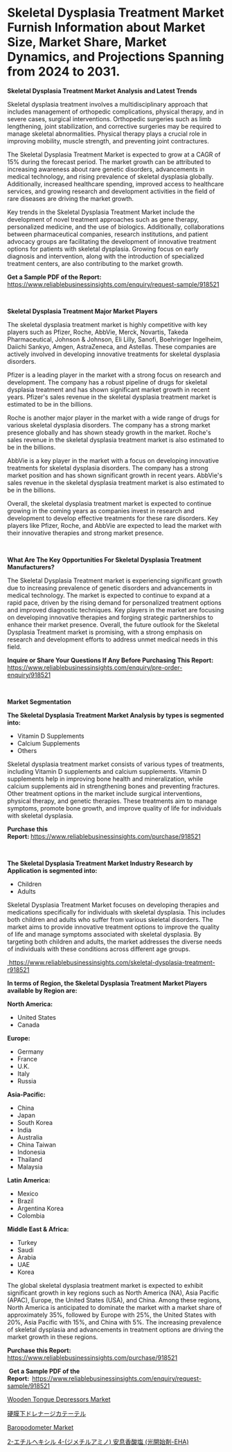 <p><h1>Skeletal Dysplasia Treatment Market Furnish Information about Market Size, Market Share, Market Dynamics, and Projections Spanning from 2024 to 2031.</h1></p><p><strong>Skeletal Dysplasia Treatment Market Analysis and Latest Trends</strong></p>
<p><p>Skeletal dysplasia treatment involves a multidisciplinary approach that includes management of orthopedic complications, physical therapy, and in severe cases, surgical interventions. Orthopedic surgeries such as limb lengthening, joint stabilization, and corrective surgeries may be required to manage skeletal abnormalities. Physical therapy plays a crucial role in improving mobility, muscle strength, and preventing joint contractures.</p><p>The Skeletal Dysplasia Treatment Market is expected to grow at a CAGR of 15% during the forecast period. The market growth can be attributed to increasing awareness about rare genetic disorders, advancements in medical technology, and rising prevalence of skeletal dysplasia globally. Additionally, increased healthcare spending, improved access to healthcare services, and growing research and development activities in the field of rare diseases are driving the market growth.</p><p>Key trends in the Skeletal Dysplasia Treatment Market include the development of novel treatment approaches such as gene therapy, personalized medicine, and the use of biologics. Additionally, collaborations between pharmaceutical companies, research institutions, and patient advocacy groups are facilitating the development of innovative treatment options for patients with skeletal dysplasia. Growing focus on early diagnosis and intervention, along with the introduction of specialized treatment centers, are also contributing to the market growth.</p></p>
<p><strong>Get a Sample PDF of the Report:&nbsp;</strong> <a href="https://www.reliablebusinessinsights.com/enquiry/request-sample/918521">https://www.reliablebusinessinsights.com/enquiry/request-sample/918521</a></p>
<p>&nbsp;</p>
<p><strong>Skeletal Dysplasia Treatment Major Market Players</strong></p>
<p><p>The skeletal dysplasia treatment market is highly competitive with key players such as Pfizer, Roche, AbbVie, Merck, Novartis, Takeda Pharmaceutical, Johnson & Johnson, Eli Lilly, Sanofi, Boehringer Ingelheim, Daiichi Sankyo, Amgen, AstraZeneca, and Astellas. These companies are actively involved in developing innovative treatments for skeletal dysplasia disorders.</p><p>Pfizer is a leading player in the market with a strong focus on research and development. The company has a robust pipeline of drugs for skeletal dysplasia treatment and has shown significant market growth in recent years. Pfizer's sales revenue in the skeletal dysplasia treatment market is estimated to be in the billions.</p><p>Roche is another major player in the market with a wide range of drugs for various skeletal dysplasia disorders. The company has a strong market presence globally and has shown steady growth in the market. Roche's sales revenue in the skeletal dysplasia treatment market is also estimated to be in the billions.</p><p>AbbVie is a key player in the market with a focus on developing innovative treatments for skeletal dysplasia disorders. The company has a strong market position and has shown significant growth in recent years. AbbVie's sales revenue in the skeletal dysplasia treatment market is also estimated to be in the billions.</p><p>Overall, the skeletal dysplasia treatment market is expected to continue growing in the coming years as companies invest in research and development to develop effective treatments for these rare disorders. Key players like Pfizer, Roche, and AbbVie are expected to lead the market with their innovative therapies and strong market presence.</p></p>
<p>&nbsp;</p>
<p><strong>What Are The Key Opportunities For Skeletal Dysplasia Treatment Manufacturers?</strong></p>
<p><p>The Skeletal Dysplasia Treatment market is experiencing significant growth due to increasing prevalence of genetic disorders and advancements in medical technology. The market is expected to continue to expand at a rapid pace, driven by the rising demand for personalized treatment options and improved diagnostic techniques. Key players in the market are focusing on developing innovative therapies and forging strategic partnerships to enhance their market presence. Overall, the future outlook for the Skeletal Dysplasia Treatment market is promising, with a strong emphasis on research and development efforts to address unmet medical needs in this field.</p></p>
<p><strong>Inquire or Share Your Questions If Any Before Purchasing This Report:</strong> <a href="https://www.reliablebusinessinsights.com/enquiry/pre-order-enquiry/918521">https://www.reliablebusinessinsights.com/enquiry/pre-order-enquiry/918521</a></p>
<p>&nbsp;</p>
<p><strong>Market Segmentation</strong></p>
<p><strong>The Skeletal Dysplasia Treatment Market Analysis by types is segmented into:</strong></p>
<p><ul><li>Vitamin D Supplements</li><li>Calcium Supplements</li><li>Others</li></ul></p>
<p><p>Skeletal dysplasia treatment market consists of various types of treatments, including Vitamin D supplements and calcium supplements. Vitamin D supplements help in improving bone health and mineralization, while calcium supplements aid in strengthening bones and preventing fractures. Other treatment options in the market include surgical interventions, physical therapy, and genetic therapies. These treatments aim to manage symptoms, promote bone growth, and improve quality of life for individuals with skeletal dysplasia.</p></p>
<p><strong>Purchase this Report:&nbsp;</strong><a href="https://www.reliablebusinessinsights.com/purchase/918521">https://www.reliablebusinessinsights.com/purchase/918521</a></p>
<p>&nbsp;</p>
<p><strong>The Skeletal Dysplasia Treatment Market Industry Research by Application is segmented into:</strong></p>
<p><ul><li>Children</li><li>Adults</li></ul></p>
<p><p>Skeletal Dysplasia Treatment Market focuses on developing therapies and medications specifically for individuals with skeletal dysplasia. This includes both children and adults who suffer from various skeletal disorders. The market aims to provide innovative treatment options to improve the quality of life and manage symptoms associated with skeletal dysplasia. By targeting both children and adults, the market addresses the diverse needs of individuals with these conditions across different age groups.</p></p>
<p><a href="https://www.reliablebusinessinsights.com/skeletal-dysplasia-treatment-r918521">&nbsp;https://www.reliablebusinessinsights.com/skeletal-dysplasia-treatment-r918521</a></p>
<p><strong>In terms of Region, the Skeletal Dysplasia Treatment Market Players available by Region are:</strong></p>
<p>
    <p> <strong> North America: </strong>
        <ul>
            <li>United States</li>
            <li>Canada</li>
        </ul>
        </p> 
    <p> <strong> Europe: </strong>
        <ul>
            <li>Germany</li>
            <li>France</li>
            <li>U.K.</li>
            <li>Italy</li>
            <li>Russia</li>
        </ul>
        </p> 
    <p> <strong> Asia-Pacific: </strong>
        <ul>
            <li>China</li>
            <li>Japan</li>
            <li>South Korea</li>
            <li>India</li>
            <li>Australia</li>
            <li>China Taiwan</li>
            <li>Indonesia</li>
            <li>Thailand</li>
            <li>Malaysia</li>
        </ul>
        </p> 
    <p> <strong> Latin America: </strong>
        <ul>
            <li>Mexico</li>
            <li>Brazil</li>
            <li>Argentina Korea</li>
            <li>Colombia</li>
        </ul>
        </p> 
    <p> <strong> Middle East & Africa: </strong>
        <ul>
            <li>Turkey</li>
            <li>Saudi</li>
            <li>Arabia</li>
            <li>UAE</li>
            <li>Korea</li>
        </ul>
    </p>
    </p>
<p><p>The global skeletal dysplasia treatment market is expected to exhibit significant growth in key regions such as North America (NA), Asia Pacific (APAC), Europe, the United States (USA), and China. Among these regions, North America is anticipated to dominate the market with a market share of approximately 35%, followed by Europe with 25%, the United States with 20%, Asia Pacific with 15%, and China with 5%. The increasing prevalence of skeletal dysplasia and advancements in treatment options are driving the market growth in these regions.</p></p>
<p><strong>Purchase this Report: </strong><a href="https://www.reliablebusinessinsights.com/purchase/918521">https://www.reliablebusinessinsights.com/purchase/918521</a></p>
<p>&nbsp;<strong>Get a Sample PDF of the Report:&nbsp;&nbsp;</strong><a href="https://www.reliablebusinessinsights.com/enquiry/request-sample/918521">https://www.reliablebusinessinsights.com/enquiry/request-sample/918521</a></p>
<p><strong></strong></p>
<p><p><a href="https://github.com/jnzzvtbl92/Market-Research-Report-List-1/blob/main/wooden-tongue-depressors-market.md">Wooden Tongue Depressors Market</a></p><p><a href="https://github.com/charm854/Market-Research-Report-List-2/blob/main/3076866172493.md">硬膜下ドレナージカテーテル</a></p><p><a href="https://github.com/Seman3302/Market-Research-Report-List-1/blob/main/baropodometer-market.md">Baropodometer Market</a></p><p><a href="https://github.com/MacyOrn/Market-Research-Report-List-1/blob/main/3840091172494.md">2-エチルヘキシル 4-(ジメチルアミノ) 安息香酸塩 (光開始剤-EHA)</a></p></p>